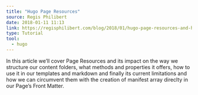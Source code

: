 ```yaml
---
title: "Hugo Page Resources"
source: Regis Philibert
date: 2018-01-11 11:13
link: https://regisphilibert.com/blog/2018/01/hugo-page-resources-and-how-to-use-them/
type: Tutorial
tool:
  - hugo
---
```

In this article we’ll cover Page Resources and its impact on the way we structure our content folders, what methods and properties it offers, how to use it in our templates and markdown and finally its current limitations and how we can circumvent them with the creation of manifest array direclty in our Page’s Front Matter.





